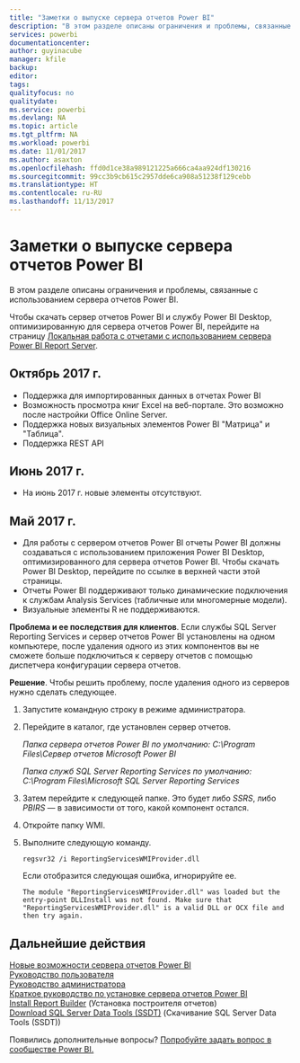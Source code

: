 ```yaml
---
title: "Заметки о выпуске сервера отчетов Power BI"
description: "В этом разделе описаны ограничения и проблемы, связанные с использованием сервера отчетов Power BI."
services: powerbi
documentationcenter: 
author: guyinacube
manager: kfile
backup: 
editor: 
tags: 
qualityfocus: no
qualitydate: 
ms.service: powerbi
ms.devlang: NA
ms.topic: article
ms.tgt_pltfrm: NA
ms.workload: powerbi
ms.date: 11/01/2017
ms.author: asaxton
ms.openlocfilehash: ffd0d1ce38a989121225a666ca4aa924df130216
ms.sourcegitcommit: 99cc3b9cb615c2957dde6ca908a51238f129cebb
ms.translationtype: HT
ms.contentlocale: ru-RU
ms.lasthandoff: 11/13/2017
---
```

# <a name="power-bi-report-server-release-notes"></a>Заметки о выпуске сервера отчетов Power BI
В этом разделе описаны ограничения и проблемы, связанные с использованием сервера отчетов Power BI.

Чтобы скачать сервер отчетов Power BI и службу Power BI Desktop, оптимизированную для сервера отчетов Power BI, перейдите на страницу [Локальная работа с отчетами с использованием сервера Power BI Report Server](https://powerbi.microsoft.com/report-server/).

## <a name="october-2017"></a>Октябрь 2017 г.
* Поддержка для импортированных данных в отчетах Power BI
* Возможность просмотра книг Excel на веб-портале. Это возможно после настройки Office Online Server.
* Поддержка новых визуальных элементов Power BI "Матрица" и "Таблица".
* Поддержка REST API

## <a name="june-2017"></a>Июнь 2017 г.
* На июнь 2017 г. новые элементы отсутствуют.

## <a name="may-2017"></a>Май 2017 г.
* Для работы с сервером отчетов Power BI отчеты Power BI должны создаваться с использованием приложения Power BI Desktop, оптимизированного для сервера отчетов Power BI. Чтобы скачать Power BI Desktop, перейдите по ссылке в верхней части этой страницы.
* Отчеты Power BI поддерживают только динамические подключения к службам Analysis Services (табличные или многомерные модели).
* Визуальные элементы R не поддерживаются.

**Проблема и ее последствия для клиентов**. Если службы SQL Server Reporting Services и сервер отчетов Power BI установлены на одном компьютере, после удаления одного из этих компонентов вы не сможете больше подключиться к серверу отчетов с помощью диспетчера конфигурации сервера отчетов.

**Решение**. Чтобы решить проблему, после удаления одного из серверов нужно сделать следующее.

1. Запустите командную строку в режиме администратора.
2. Перейдите в каталог, где установлен сервер отчетов.
   
    *Папка сервера отчетов Power BI по умолчанию: C:\Program Files\Сервер отчетов Microsoft Power BI*
   
    *Папка служб SQL Server Reporting Services по умолчанию: C:\Program Files\Microsoft SQL Server Reporting Services*
3. Затем перейдите к следующей папке. Это будет либо *SSRS*, либо *PBIRS* — в зависимости от того, какой компонент остался.
4. Откройте папку WMI.
5. Выполните следующую команду.
   
    ```
    regsvr32 /i ReportingServicesWMIProvider.dll
    ```
   
    Если отобразится следующая ошибка, игнорируйте ее.
   
    ```
    The module "ReportingServicesWMIProvider.dll" was loaded but the entry-point DLLInstall was not found. Make sure that "ReportingServicesWMIProvider.dll" is a valid DLL or OCX file and then try again.
    ```

## <a name="next-steps"></a>Дальнейшие действия
[Новые возможности сервера отчетов Power BI](whats-new.md)  
[Руководство пользователя](user-handbook-overview.md)  
[Руководство администратора](admin-handbook-overview.md)  
[Краткое руководство по установке сервера отчетов Power BI](quickstart-install-report-server.md)  
[Install Report Builder](https://docs.microsoft.com/sql/reporting-services/install-windows/install-report-builder) (Установка построителя отчетов)  
[Download SQL Server Data Tools (SSDT)](http://go.microsoft.com/fwlink/?LinkID=616714) (Скачивание SQL Server Data Tools (SSDT))

Появились дополнительные вопросы? [Попробуйте задать вопрос в сообществе Power BI.](https://community.powerbi.com/)

